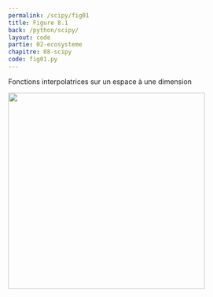 ```yaml
---
permalink: /scipy/fig01
title: Figure 8.1
back: /python/scipy/
layout: code
partie: 02-ecosysteme
chapitre: 08-scipy
code: fig01.py
---
```


Fonctions interpolatrices sur un espace à une dimension

<img src="/python/_static/scipy/fig01.png" width="400px"/>
